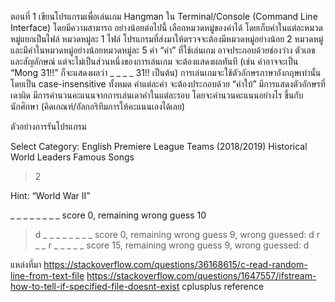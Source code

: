 ตอนที่ 1
เขียนโปรแกรมเพื่อเล่นเกม Hangman ใน Terminal/Console (Command Line Interface) โดยมีความสามารถ อย่างน้อยต่อไปนี้
เลือกหมวดหมู่ของคำได้ โดยเก็บคำในแต่ละหมวดหมู่แยกเป็นไฟล์ หมวดหมู่ละ 1 ไฟล์ โปรแกรมที่ส่งมาให้ตรวจจะต้องมีหมวดหมู่อย่างน้อย 2 หมวดหมู่ และมีคำในหมวดหมู่อย่างน้อยหมวดหมู่ละ 5 คำ
“คำ” ที่ใช้เล่นเกม อาจประกอบด้วยช่องว่าง ตัวเลข และสัญลักษณ์ แต่จะไม่เป็นส่วนหนึ่งของการเล่นเกม จะต้องแสดงผลทันที (เช่น คำอาจจะเป็น “Mong 31!!” ก็จะแสดงผลว่า _ _ _ _ 31!! เป็นต้น) การเล่นเกมจะใช้ตัวอักษรภาษาอังกฤษเท่านั้น โดยเป็น case-insensitive ทั้งหมด
คำแต่ละคำ จะต้องประกอบด้วย “คำใบ้”
มีการแสดงตัวอักษรที่เดาผิด
มีการคำนวนคะแนนจากการเล่นเดาคำในแต่ละรอบ โดยจะคำนวนคะแนนอย่างไร ขึ้นกับนักศึกษา (คิดเกณฑ์/อัลกอริทึมการให้คะแนนเองได้เลย)

ตัวอย่างการรันโปรแกรม

Select Category:
English Premiere League Teams (2018/2019)
Historical World Leaders
Famous Songs

> 2

Hint: “World War II”

_ _ _ _ _ _ _ _    score 0, remaining wrong guess 10
> d
_ _ _ _ _ _ _ _    score 0, remaining wrong guess 9, wrong guessed: d
> r
_ _ r _ _ _ _ _    score 15, remaining wrong guess 9, wrong guessed: d
>

แหล่งที่มา
https://stackoverflow.com/questions/36168615/c-read-random-line-from-text-file
https://stackoverflow.com/questions/1647557/ifstream-how-to-tell-if-specified-file-doesnt-exist
cplusplus reference